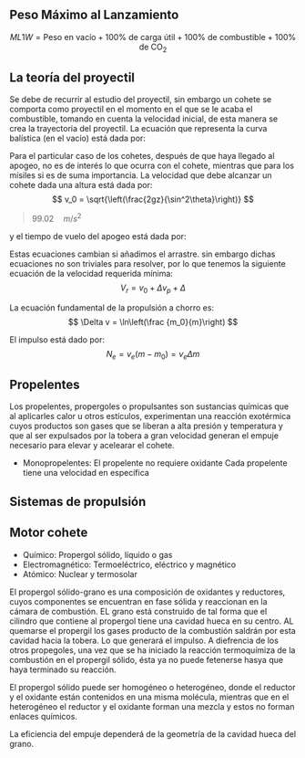 ## Peso Máximo al Lanzamiento

$$
ML1W = \text{Peso en vacío} + 100\%\text{ de carga útil} + 100\%\text{ de combustible} + 100\% \text{ de CO}_2
$$
## La teoría del proyectil

Se debe de recurrir al estudio del proyectil, sin embargo un cohete se comporta como proyectil en el momento en el que se le acaba el combustible, tomando en cuenta la velocidad inicial, de esta manera se crea la trayectoria del proyectil.
La ecuación que representa la curva balística (en el vacío) está dada por:

Para el particular caso de los cohetes, después de que haya llegado al apogeo, no es de interés lo que ocurra con el cohete, mientras que para los mísiles si es de suma importancia.
La velocidad que debe alcanzar un cohete dada una altura está dada por:
$$
v_0 = \sqrt{\left(\frac{2gz}{\sin^2\theta}\right)}
$$
> $99.02 \quad m/s^2$

y el tiempo de vuelo del apogeo está dada por:

Estas ecuaciones cambian si añadimos el arrastre. sin embargo dichas ecuaciones no son triviales para resolver, por lo que tenemos la siguiente ecuación de la velocidad requerida mínima:
$$
V_r = v_0+\Delta v_p+\Delta
$$

La ecuación fundamental de la propulsión a chorro es:
$$
\Delta v = \ln\left(\frac {m_0}{m}\right) 
$$

El impulso está dado por:
$$
N_e = v_e(m-m_0)=v_e\Delta m
$$

## Propelentes
Los propelentes, propergoles o propulsantes son sustancias químicas que al aplicarles calor u otros estículos, experimentan una reacción exotérmica cuyos productos son gases que se liberan a alta presión y temperatura y que al ser expulsados por la tobera a gran velocidad generan el empuje necesario para elevar y acelearar el cohete.
- Monopropelentes: El propelente no requiere oxidante
Cada propelente tiene una velocidad en específica

## Sistemas de propulsión


## Motor cohete

- Químico: Propergol sólido, líquido o gas
- Electromagnético: Termoeléctrico, eléctrico y magnético
- Atómico: Nuclear y termosolar

El propergol sólido-grano es una composición de oxidantes y reductores, cuyos componentes se encuentran en fase sólida y reaccionan en la cámara de combustión.
EL grano está construido de tal forma que el cilindro que contiene al propergol tiene una cavidad hueca en su centro. AL quemarse el propergil los gases producto de la combustión saldrán por esta cavidad hacia la tobera. Lo que generará el impulso.
A diefrencia de los otros propegoles, una vez que se ha iniciado la reacción termoquímiza de la combustión en el propergil sólido, ésta ya no puede fetenerse hasya que haya terminado su reacción.

El propergol sólido puede ser homogéneo o heterogéneo, donde el reductor y el oxidante están contenidos en una misma molécula, mientras que en el heterogéneo el reductor y el oxidante forman una mezcla y estos no forman enlaces químicos.

La eficiencia del empuje dependerá de la geometría de la cavidad hueca del grano.

